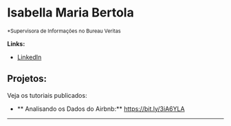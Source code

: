 # Isabella Maria Bertola
<sub>*Supervisora de Informações no Bureau Veritas </sub>

**Links:**
* [LinkedIn](https://www.linkedin.com/in/isabellabertola/)


## Projetos:
Veja os tutoriais publicados:

* ** Analisando os Dados do Airbnb:** https://bit.ly/3iA6YLA
---




